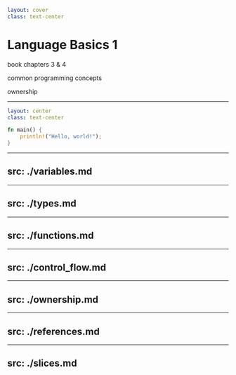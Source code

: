 ```yaml
layout: cover
class: text-center
```

# Language Basics 1

book chapters 3 & 4

common programming concepts

ownership

<Nr />

---

```yaml
layout: center
class: text-center
```

```rust
fn main() {
    println!("Hello, world!");
}
```

<Nr />

---
src: ./variables.md
---

---
src: ./types.md
---

---
src: ./functions.md
---

---
src: ./control_flow.md
---

---
src: ./ownership.md
---

---
src: ./references.md
---

---
src: ./slices.md
---
